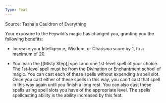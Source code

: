 ```yaml
---
Type: Feat
---
```

Source: Tasha's Cauldron of Everything

Your exposure to the Feywild's magic has changed you, granting you the following benefits:

- Increase your Intelligence, Wisdom, or Charisma score by 1, to a maximum of 20.

- You learn the [[Misty Step]] spell and one 1st-level spell of your choice. The 1st-level spell must be from the Divination or Enchantment school of magic. You can cast each of these spells without expending a spell slot. Once you cast either of these spells in this way, you can't cast that spell in this way again until you finish a long rest. You can also cast these spells using spell slots you have of the appropriate level. The spells' spellcasting ability is the ability increased by this feat.